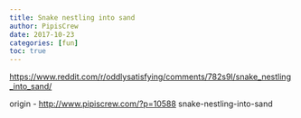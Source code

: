 ```yaml
---
title: Snake nestling into sand
author: PipisCrew
date: 2017-10-23
categories: [fun]
toc: true
---
```


https://www.reddit.com/r/oddlysatisfying/comments/782s9l/snake_nestling_into_sand/

origin - http://www.pipiscrew.com/?p=10588 snake-nestling-into-sand